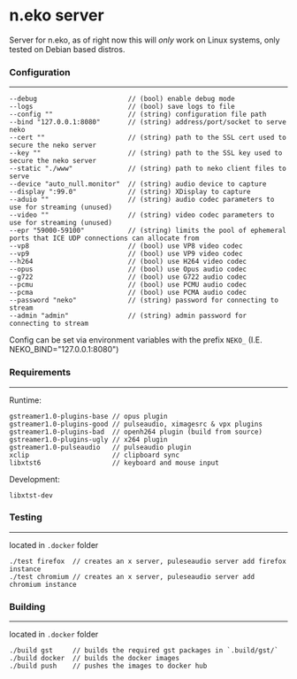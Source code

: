 # **n**.eko server
Server for n.eko, as of right now this will *only* work on Linux systems, only tested on Debian based distros.

### Configuration
------
```
--debug                       // (bool) enable debug mode
--logs                        // (bool) save logs to file
--config ""                   // (string) configuration file path
--bind "127.0.0.1:8080"       // (string) address/port/socket to serve neko
--cert ""                     // (string) path to the SSL cert used to secure the neko server
--key ""                      // (string) path to the SSL key used to secure the neko server
--static "./www"              // (string) path to neko client files to serve
--device "auto_null.monitor"  // (string) audio device to capture
--display ":99.0"             // (string) XDisplay to capture
--aduio ""                    // (string) audio codec parameters to use for streaming (unused)
--video ""                    // (string) video codec parameters to use for streaming (unused)
--epr "59000-59100"           // (string) limits the pool of ephemeral ports that ICE UDP connections can allocate from
--vp8                         // (bool) use VP8 video codec
--vp9                         // (bool) use VP9 video codec
--h264                        // (bool) use H264 video codec
--opus                        // (bool) use Opus audio codec
--g722                        // (bool) use G722 audio codec
--pcmu                        // (bool) use PCMU audio codec
--pcma                        // (bool) use PCMA audio codec
--password "neko"             // (string) password for connecting to stream
--admin "admin"               // (string) admin password for connecting to stream
```

Config can be set via environment variables with the prefix `NEKO_` (I.E. NEKO_BIND="127.0.0.1:8080")

### Requirements
------
Runtime:
```
gstreamer1.0-plugins-base // opus plugin
gstreamer1.0-plugins-good // pulseaudio, ximagesrc & vpx plugins
gstreamer1.0-plugins-bad  // openh264 plugin (build from source)
gstreamer1.0-plugins-ugly // x264 plugin
gstreamer1.0-pulseaudio   // pulseaudio plugin
xclip                     // clipboard sync
libxtst6                  // keyboard and mouse input
```

Development:
```
libxtst-dev
```

### Testing
------
located in `.docker` folder
```
./test firefox  // creates an x server, puleseaudio server add firefox instance
./test chromium // creates an x server, puleseaudio server add chromium instance
```

### Building
------
located in `.docker` folder
```
./build gst     // builds the required gst packages in `.build/gst/`
./build docker  // builds the docker images
./build push    // pushes the images to docker hub
```
